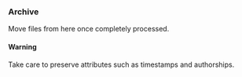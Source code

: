 ### Archive
Move files from here once completely processed.

#### Warning
Take care to preserve attributes such as timestamps and authorships.

